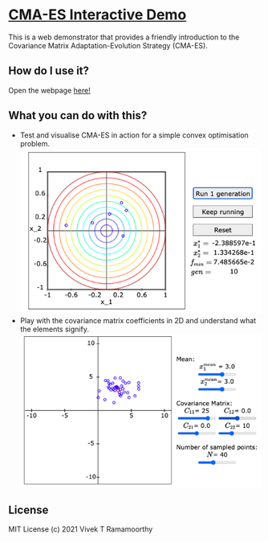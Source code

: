 # [CMA-ES Interactive Demo](https://vivektramamoorthy.github.io/CMAEStutorial/)
This is a web demonstrator that provides a friendly introduction to the Covariance Matrix Adaptation-Evolution Strategy (CMA-ES).

## How do I use it?
Open the webpage [here!](https://vivektramamoorthy.github.io/CMAEStutorial/)
## What you can do with this?
- Test and visualise CMA-ES in action for a simple convex optimisation problem.
![CMAES demo screenshot](./img/CMAESdemo.png)
- Play with the covariance matrix coefficients in 2D and understand what the elements signify.
![Covariance Matrix demo](./img/CovarianceMatrixDemo.png)

## License
MIT License (c) 2021 Vivek T Ramamoorthy
